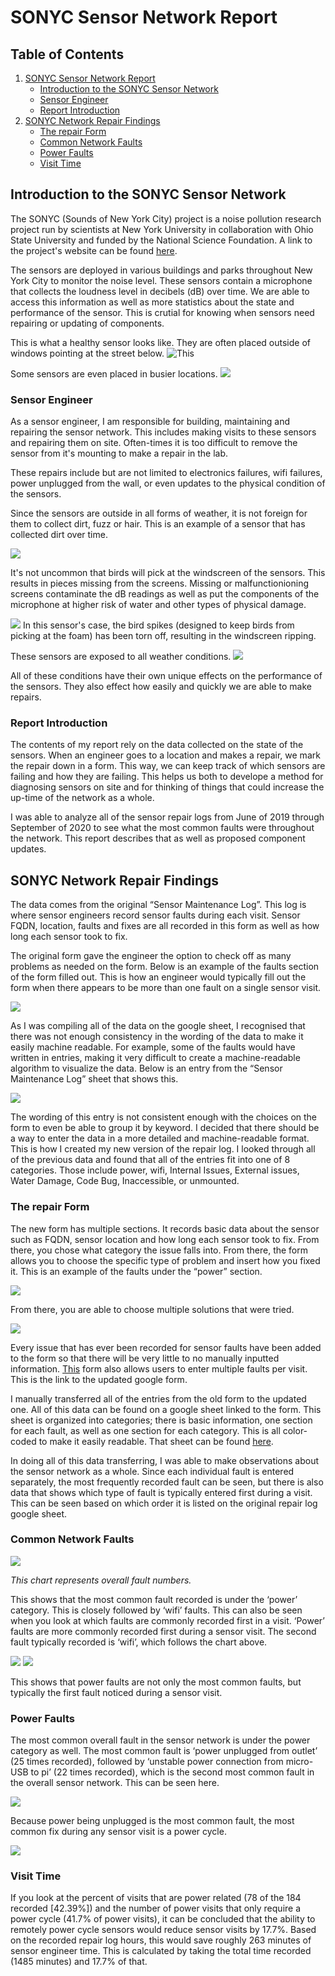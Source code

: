 # SONYC Sensor Network Report

## Table of Contents

1. [SONYC Sensor Network Report](https://github.com/sonyc-project/Sensor-Repair-Log-Findings-/blob/main/README.md#sonyc-sensor-network-report)
     - [Introduction to the SONYC Sensor Network](https://github.com/sonyc-project/Sensor-Repair-Log-Findings-/blob/main/README.md#introduction-to-the-sonyc-sensor-network) 
     - [Sensor Engineer](https://github.com/sonyc-project/Sensor-Repair-Log-Findings-/blob/main/README.md#sensor-engineer)
     - [Report Introduction](https://github.com/sonyc-project/Sensor-Repair-Log-Findings-/blob/main/README.md#report-introduction)
2. [SONYC Network Repair Findings](https://github.com/sonyc-project/Sensor-Repair-Log-Findings-/blob/main/README.md#sonyc-network-repair-findings)
     - [The repair Form](https://github.com/sonyc-project/Sensor-Repair-Log-Findings-/blob/main/README.md#the-repair-form)
     - [Common Network Faults](https://github.com/sonyc-project/Sensor-Repair-Log-Findings-/blob/main/README.md#common-network-faults)
     - [Power Faults](https://github.com/sonyc-project/Sensor-Repair-Log-Findings-/blob/main/README.md#power-faults)
     - [Visit Time](https://github.com/sonyc-project/Sensor-Repair-Log-Findings-/blob/main/README.md#visit-time)

## Introduction to the SONYC Sensor Network
The SONYC (Sounds of New York City) project is a noise pollution research project run by scientists at New York University in collaboration with Ohio State University and funded by the National Science Foundation. A link to the project's website can be found [here](https://wp.nyu.edu/sonyc/).

The sensors are deployed in various buildings and parks throughout New York City to monitor the noise level. These sensors contain a microphone that collects the loudness level in decibels (dB) over time. We are  able to access this information as well as more statistics about the state and performance of the sensor. This is crutial for knowing when sensors need repairing or updating of components.

This is what a healthy sensor looks like. They are often placed outside of windows pointing at the street below.
![This](sensor_images/clean_sensor.jpeg) 

Some sensors are even placed in busier locations.
![](sensor_images/37th.jpg)
 

### Sensor Engineer 
As a sensor engineer, I am responsible for building, maintaining and repairing the sensor network. This includes making visits to these sensors and repairing them on site. Often-times it is too difficult to remove the sensor from it's mounting to make a repair in the lab. 

These repairs include but are not limited to electronics failures, wifi failures, power unplugged from the wall, or even updates to the physical condition of the sensors. 

Since the sensors are outside in all forms of weather, it is not foreign for them to collect dirt, fuzz or hair. This is an example of a sensor that has collected dirt over time.

![](sensor_images/dirty_sensor.jpeg)

It's not uncommon that birds will pick at the windscreen of the sensors. This results in pieces missing from the screens. Missing or malfunctionioning screens contaminate the dB readings as well as put the components of the microphone at higher risk of water and other types of physical damage.

![](sensor_images/JuanCarlos.JPG)
In this sensor's case, the bird spikes (designed to keep birds from picking at the foam) has been torn off, resulting in the windscreen ripping.

These sensors are exposed to all weather conditions. ![](sensor_images/snowy_sensor.png) 

All of these conditions have their own unique effects on the performance of the sensors. They also effect how easily and quickly we are able to make repairs.

### Report Introduction

The contents of my report rely on the data collected on the state of the sensors. When an engineer goes to a location and makes a repair, we mark the repair down in a form. This way, we can keep track of which sensors are failing and how they are failing. This helps us both to develope a method for diagnosing sensors on site and for thinking of things that could increase the up-time of the network as a whole. 

I was able to analyze all of the sensor repair logs from June of 2019 through September of 2020 to see what the most common faults were throughout the network. This report describes that as well as proposed component updates. 


## SONYC Network Repair Findings


The data comes from the original “Sensor Maintenance Log”. This log is where sensor engineers record sensor faults during each visit. Sensor FQDN, location, faults and fixes are all recorded in this form as well as how long each sensor took to fix. 
  
  
The original form gave the engineer the option to check off as many problems as needed on the form. Below is an example of the faults section of the form filled out. This is how an engineer would typically fill out the form when there appears to be more than one fault on a single sensor visit. 

![](images/form.png)


As I was compiling all of the data on the google sheet, I recognised that there was not enough consistency in the wording of the data to make it easily machine readable. For example, some of the faults would have written in entries, making it very difficult to create a machine-readable algorithm to visualize the data. Below is an entry from the “Sensor Maintenance Log” sheet that shows this. 

![](images/power.png)

The wording of this entry is not consistent enough with the choices on the form to even be able to group it by keyword. I decided that there should be a way to enter the data in a more detailed and machine-readable format. This is how I created my new version of the repair log. I looked through all of the previous data and found that all of the entries fit into one of 8 categories. Those include power, wifi, Internal Issues, External issues, Water Damage, Code Bug, Inaccessible, or unmounted. 

### The repair Form 

The new form has multiple sections. It records basic data about the sensor such as FQDN, sensor location and how long each sensor took to fix. From there, you chose what category the issue falls into. From there, the form allows you to choose the specific type of problem and insert how you fixed it. This is an example of the faults under the “power” section.


![](images/power_issues.png)

From there, you are able to choose multiple solutions that were tried. 

![](images/power_fix.png)

Every issue that has ever been recorded for sensor faults have been added to the form so that there will be very little to no manually inputted information. [This](https://docs.google.com/forms/d/e/1FAIpQLSeATP-bJxwGx6i4iKsI8ZUBbZUIgp5vGD5cxFJVBOkFfjHiTA/viewform) form also allows users to enter multiple faults per visit. This is the link to the updated google form. 


I manually transferred all of the entries from the old form to the updated one. All of this data can be found on a google sheet linked to the form. This sheet is organized into categories; there is basic information, one section for each fault, as well as one section for each category. This is all color-coded to make it easily readable. That sheet can be found [here](https://docs.google.com/document/d/1yfAyODgW51rM1zO6KKSXv8NAcIRup3mCLfKhxZ47HNM/edit). 

In doing all of this data transferring, I was able to make observations about the sensor network as a whole. Since each individual fault is entered separately, the most frequently recorded fault can be seen, but there is also data that shows which type of fault is typically entered first during a visit. This can be seen based on which order it is listed on the original repair log google sheet.

### Common Network Faults

![](images/totalLogs.png)

_This chart represents overall fault numbers._



This shows that the most common fault recorded is under the ‘power’ category. This is closely followed by ‘wifi’ faults. This can also be seen when you look at which faults are commonly recorded first in a visit. ‘Power’ faults are more commonly recorded first during a sensor visit. The second fault typically recorded is ‘wifi’, which follows the chart above. 

![](images/first_issue.png)
![](images/second_issue.png)

This shows that power faults are not only the most common faults, but typically the first fault noticed during a sensor visit. 

### Power Faults

The most common overall fault in the sensor network is under the power category as well. The most common fault is ‘power unplugged from outlet’ (25 times recorded), followed by ‘unstable power connection from micro-USB to pi’ (22 times recorded), which is the second most common fault in the overall sensor network. This can be seen here. 

![](images/which_power.png)

Because power being unplugged is the most common fault, the most common fix during any sensor visit is a power cycle. 

![](images/power_fix_bars.png)

### Visit Time

If you look at the percent of visits that are power related (78 of the 184 recorded [42.39%]) and the number of power visits that only require a power cycle (41.7% of power visits), it can be concluded that the ability to remotely power cycle sensors would reduce sensor visits by 17.7%. Based on the recorded repair log hours, this would save roughly 263 minutes of sensor engineer time. This is calculated by taking the total time recorded (1485 minutes) and 17.7% of that. 






